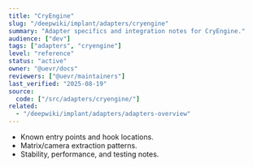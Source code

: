 ```yaml
---
title: "CryEngine"
slug: "/deepwiki/implant/adapters/cryengine"
summary: "Adapter specifics and integration notes for CryEngine."
audience: ["dev"]
tags: ["adapters", "cryengine"]
level: "reference"
status: "active"
owner: "@uevr/docs"
reviewers: ["@uevr/maintainers"]
last_verified: "2025-08-19"
source:
  code: ["/src/adapters/cryengine/"]
related:
  - "/deepwiki/implant/adapters/adapters-overview"
---
```


- Known entry points and hook locations.
- Matrix/camera extraction patterns.
- Stability, performance, and testing notes.
